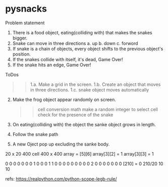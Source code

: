 # pysnacks

Problem statement

1. There is a food object, eating(colliding with) that makes the snakes bigger.
2. Snake can move in three directions 
    a. up
    b. down
    c. forword
3. If snake is a chain of objects, every object shifts to the previous object's position. 
4. If the snakes collide with itself, it's dead, Game Over!
5. If the snake hits an edge, Game Over!

ToDos
>> 1.a. Make a grid in the screen.
>> 1.b. Create an object that moves in three directions.
>> 1.c. snake object moves automatically 
2. Make the frog object appear randomly on screen.
    >> cell conversion math
    make a random integer to select cell
    check for the presence of the snake

3. On eating(colliding with) the object the sanke object grows in length.
4. Follow the snake path
5. A new Oject pop up excluding the sanke body.


20 x 20 400 cell 
400 x 400 
array = [5][6]
array[3][2] = 1
array[3][3] = 1

0 0 0 0 0
0 0 1 0 0
0 1 1 0 0
0 0 0 0 0
0 0 2 0 0
0 0 0 0 0
[210] = 0 
210/20 10 10

refs:
https://realpython.com/python-scope-legb-rule/
